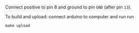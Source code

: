 Connect positive to pin 8 and ground to pin `GND` (after pin `13`).

To build and upload: connect arduino to computer and run run 

    make upload 

